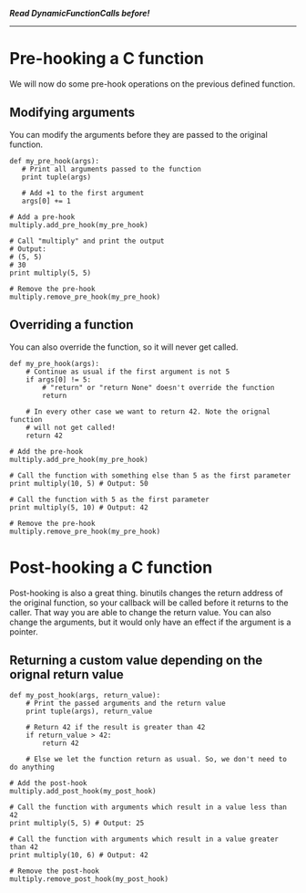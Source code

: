 **_Read DynamicFunctionCalls before!_**


---


# Pre-hooking a C function #
We will now do some pre-hook operations on the previous defined function.

## Modifying arguments ##
You can modify the arguments before they are passed to the original function.
```
def my_pre_hook(args):
   # Print all arguments passed to the function
   print tuple(args)

   # Add +1 to the first argument
   args[0] += 1

# Add a pre-hook
multiply.add_pre_hook(my_pre_hook)

# Call "multiply" and print the output
# Output:
# (5, 5)
# 30
print multiply(5, 5)

# Remove the pre-hook
multiply.remove_pre_hook(my_pre_hook)
```

## Overriding a function ##
You can also override the function, so it will never get called.
```
def my_pre_hook(args):
    # Continue as usual if the first argument is not 5
    if args[0] != 5:
        # "return" or "return None" doesn't override the function
        return

    # In every other case we want to return 42. Note the orignal function
    # will not get called!
    return 42

# Add the pre-hook
multiply.add_pre_hook(my_pre_hook)

# Call the function with something else than 5 as the first parameter
print multiply(10, 5) # Output: 50

# Call the function with 5 as the first parameter
print multiply(5, 10) # Output: 42

# Remove the pre-hook
multiply.remove_pre_hook(my_pre_hook)
```

# Post-hooking a C function #
Post-hooking is also a great thing. binutils changes the return address of the original function, so your callback will be called before it returns to the caller. That way you are able to change the return value. You can also change the arguments, but it would only have an effect if the argument is a pointer.

## Returning a custom value depending on the orignal return value ##
```
def my_post_hook(args, return_value):
    # Print the passed arguments and the return value
    print tuple(args), return_value

    # Return 42 if the result is greater than 42
    if return_value > 42:
        return 42

    # Else we let the function return as usual. So, we don't need to do anything

# Add the post-hook
multiply.add_post_hook(my_post_hook)

# Call the function with arguments which result in a value less than 42
print multiply(5, 5) # Output: 25

# Call the function with arguments which result in a value greater than 42
print multiply(10, 6) # Output: 42

# Remove the post-hook
multiply.remove_post_hook(my_post_hook)
```